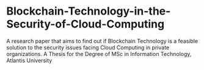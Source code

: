 # Blockchain-Technology-in-the-Security-of-Cloud-Computing
A research paper that aims to find out if Blockchain Technology is a feasible solution to the security issues facing Cloud Computing in private organizations. A Thesis for the Degree of MSc in Information Technology, Atlantis University
